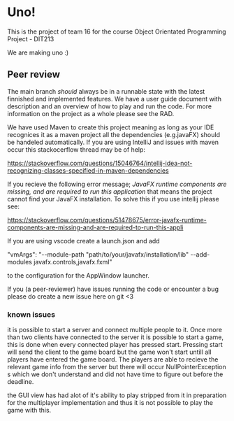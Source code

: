 # Uno!
This is the project of team 16 for the course Object Orientated Programming Project - DIT213

We are making uno :)
## Peer review
The main branch *should* always be in a runnable state with the latest finnished and implemented features. 
We have a user guide document with description and an overview of how to play and run the code. For more information on the project as a whole please see the RAD.

We have used Maven to create this project meaning as long as your IDE recognices it as a maven project all the dependencies (e.g.javaFX) should be handeled automatically. If you are using IntelliJ and issues with maven occur this stackocerflow thread may be of help: 

https://stackoverflow.com/questions/15046764/intellij-idea-not-recognizing-classes-specified-in-maven-dependencies

If you recieve the following error message; 
*JavaFX runtime components are missing, and are required to run this application*
that means the project cannot find your JavaFX installation. To solve this if you use intellij please see: 

https://stackoverflow.com/questions/51478675/error-javafx-runtime-components-are-missing-and-are-required-to-run-this-appli 

If you are using vscode create a launch.json and add 

"vmArgs": "--module-path \"path/to/your/javafx/installation/lib\" --add-modules javafx.controls,javafx.fxml"

to the configuration for the AppWindow launcher. 


If you (a peer-reviewer) have issues running the code or encounter a bug please do create a new issue here on git <3

### known issues
it is possible to start a server and connect multiple people to it. Once more than two clients have connected to the server it is possible to start a game, this is done when every connected player has pressed start. Pressing start will send the client to the game board but the game won't start untill all players have entered the game board. 
The players are able to recieve the relevant game info from the server but there will occur NullPointerException s which we don't understand and did not have time to figure out before the deadline. 

the GUI view has had alot of it's ability to play stripped from it in preparation for the multiplayer implementation and thus it is not possible to play the game with this.

